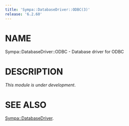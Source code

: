 ```yaml
---
title: 'Sympa::DatabaseDriver::ODBC(3)'
release: '6.2.60'
---
```


# NAME

Sympa::DatabaseDriver::ODBC - Database driver for ODBC

# DESCRIPTION

_This module is under development_.

# SEE ALSO

[Sympa::DatabaseDriver](./Sympa-DatabaseDriver.3.md).
